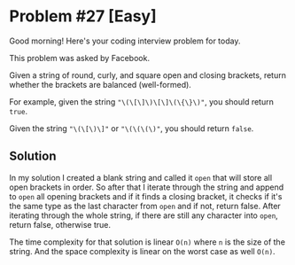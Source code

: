 # Problem #27 [Easy]  

Good morning! Here's your coding interview problem for today.  

This problem was asked by Facebook.  

Given a string of round, curly, and square open and closing brackets, return whether the brackets are balanced (well-formed).  

For example, given the string `"\(\[\]\)\[\]\(\{\}\)"`, you should return `true`.  

Given the string `"\(\[\)\]"` or `"\(\(\(\)"`, you should return `false`.  

## Solution

In my solution I created a blank string and called it `open` that will store all open brackets in order. So after that I iterate through the string and append to `open` all opening brackets and if it finds a closing bracket, it checks if it's the same type as the last character from `open` and if not, return false. After iterating through the whole string, if there are still any character into `open`, return false, otherwise true.  

The time complexity for that solution is linear `O(n)` where `n` is the size of the string. And the space complexity is linear on the worst case as well `O(n)`.  

